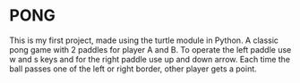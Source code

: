# PONG
This is my first project, made using the turtle module in Python. A classic pong game with 2 paddles for player A and B. To operate the left paddle use w and s keys and for the right paddle use up and down arrow. Each time the ball passes one of the left or right border, other player gets a point.
